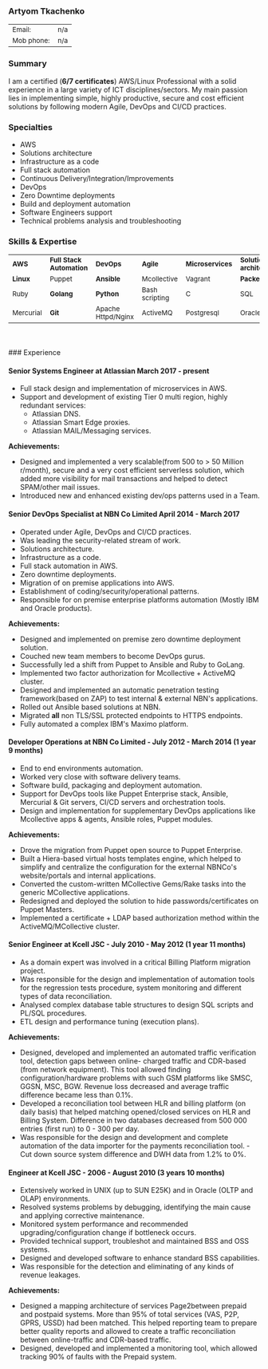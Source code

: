 ### Artyom Tkachenko
<table>
  <tbody>
    <tr>
      <td><sub>Email: </sub></td>
      <td><sub>n/a</sub></td>
    </tr>
    <tr>
      <td><sub>Mob phone:</sub></td>
      <td><sub>n/a</sub></td>
    </tr>
  </tbody>
</table>

### Summary
I am a certified (**6/7 certificates**) AWS/Linux Professional with a solid experience in a large variety of ICT disciplines/sectors. My main passion lies in implementing simple, highly productive, secure and cost efficient solutions by following modern Agile, DevOps and CI/CD practices.

### Specialties
- AWS
- Solutions architecture
- Infrastructure as a code
- Full stack automation
- Continuous Delivery/Integration/Improvements
- DevOps
- Zero Downtime deployments
- Build and deployment automation
- Software Engineers support
- Technical problems analysis and troubleshooting

### Skills & Expertise
<table>
  <tbody>
    <tr>
      <td><sub><strong>AWS</sub></td>
      <td><sub><strong>Full Stack Automation</sub></td>
      <td><sub><strong>DevOps</sub></td>
      <td><sub><strong>Agile</sub></td>
      <td><sub><strong>Microservices</sub></td>
      <td><sub><strong>Solutions architecture</sub></td>
      <td><sub><strong>CI/CD practices</sub></td>
    </tr>
    <tr>
      <td><sub><strong>Linux</sub></td>
      <td><sub>Puppet</sub></td>
      <td><sub><strong>Ansible</sub></td>
      <td><sub>Mcollective</sub></td>
      <td><sub>Vagrant</sub></td>
      <td><sub><strong>Packer</sub></td>
      <td><sub><strong>Docker</sub></td>
    </tr>
    <tr>
      <td><sub>Ruby</sub></td>
      <td><sub><strong>Golang</sub></td>
      <td><sub><strong>Python</sub></td>
      <td><sub>Bash scripting</sub></td>
      <td><sub>C</sub></td>
      <td><sub>SQL</sub></td>
      <td><sub>PL/SQL</sub></td>
    </tr>
    <tr>
      <td><sub>Mercurial</sub></td>
      <td><sub><strong>Git</sub></td>
      <td><sub>Apache Httpd/Nginx</sub></td>
      <td><sub>ActiveMQ</sub></td>
      <td><sub>Postgresql</sub></td>
      <td><sub>Oracle</sub></td>
      <td><sub>Billing Systems</sub></td>
    </tr>
  </tbody>
</table>
<br>
<br>
### Experience

#### Senior Systems Engineer at Atlassian March 2017 - present

- Full stack design and implementation of microservices in AWS.
- Support and development of existing Tier 0 multi region, highly redundant services:
  - Atlassian DNS.
  - Atlassian Smart Edge proxies.
  - Atlassian MAIL/Messaging services.

**Achievements:**

- Designed and implemented a very scalable(from 500 to > 50 Million r/month), secure and a very cost efficient serverless solution, which added more visibility for mail transactions and helped to detect SPAM/other mail issues.
- Introduced new and enhanced existing dev/ops patterns used in a Team.

#### Senior DevOps Specialist at NBN Co Limited  April 2014 - March 2017

- Operated under Agile, DevOps and CI/CD practices.
- Was leading the security-related stream of work.
- Solutions architecture.
- Infrastructure as a code.
- Full stack automation in AWS.
- Zero downtime deployments.
- Migration of on premise applications into AWS.
- Establishment of coding/security/operational patterns.
- Responsible for on premise enterprise platforms automation (Mostly IBM and Oracle products).

**Achievements:**

- Designed and implemented on premise zero downtime deployment solution.
- Couched new team members to become DevOps gurus.
- Successfully led a shift from Puppet to Ansible and Ruby to GoLang.
- Implemented two factor authorization for Mcollective + ActiveMQ cluster.
- Designed and implemented an automatic penetration testing framework(based on ZAP) to test internal & external NBN's applications.  
- Rolled out Ansible based solutions at NBN.
- Migrated **all** non TLS/SSL protected endpoints to HTTPS endpoints.
- Fully automated a complex IBM's Maximo platform.

#### Developer Operations at NBN Co Limited - July 2012 - March 2014 (1 year 9 months)

- End to end environments automation.
- Worked very close with software delivery teams.
- Software build, packaging and deployment automation.
- Support for DevOps tools like Puppet Enterprise stack, Ansible, Mercurial & Git servers, CI/CD servers and orchestration tools.
- Design and implementation for supplementary DevOps applications like Mcollective apps & agents, Ansible roles, Puppet modules.


**Achievements:**

- Drove the migration from Puppet open source to Puppet Enterprise.
- Built a Hiera-based virtual hosts
templates engine, which helped to simplify and centralize the configuration for the external NBNCo's website/portals and internal applications.
- Converted the custom-written MCollective Gems/Rake tasks into the generic
MCollective applications.
- Redesigned and deployed the solution to hide passwords/certificates on Puppet
Masters.
- Implemented a certificate + LDAP based authorization method within the ActiveMQ/MCollective
cluster.

#### Senior Engineer at Kcell JSC - July 2010 - May 2012 (1 year 11 months)


- As a domain expert was involved in a critical Billing
Platform migration project.
- Was responsible for the design and implementation of automation tools for
the regression tests procedure, system monitoring and different types of data reconciliation.
- Analysed
complex database table structures to design SQL scripts and PL/SQL procedures.
- ETL design and
performance tuning (execution plans).

**Achievements:**

- Designed, developed and implemented an automated traffic verification tool, detection gaps between online-
charged traffic and CDR-based (from network equipment). This tool allowed finding configuration/hardware
problems with such GSM platforms like SMSC, GGSN, MSC, BGW. Revenue loss decreased and average
traffic difference became less than 0.1%.
- Developed a reconciliation tool between HLR and billing platform
(on daily basis) that helped matching opened/closed services on HLR and Billing System. Difference in two
databases decreased from 500 000 entries (first run) to 0 - 300 per day.
- Was responsible for the design and
development and complete automation of the data importer for the payments reconciliation tool. - Cut down
source system difference and DWH data from 1.2% to 0%.

#### Engineer at Kcell JSC - 2006 - August 2010 (3 years 10 months)

- Extensively worked in UNIX (up to SUN E25K) and in Oracle (OLTP and OLAP) environments.
- Resolved systems problems by debugging, identifying the main cause and applying corrective maintenance.
- Monitored system performance and recommended upgrading/configuration change if bottleneck occurs.
- Provided technical support, troubleshot and maintained
BSS and OSS systems.
- Designed and developed software to enhance standard BSS capabilities.
- Was responsible for the detection and
eliminating of any kinds of revenue leakages.

**Achievements:**

- Designed a mapping architecture of services
Page2between prepaid and postpaid systems. More than 95% of total services (VAS, P2P, GPRS, USSD) had
been matched. This helped reporting team to prepare better quality reports and allowed to create a traffic
reconciliation between online-traffic and CDR-based traffic.
- Designed, developed and implemented a
monitoring tool, which allowed tracking 90% of faults with the Prepaid system.
